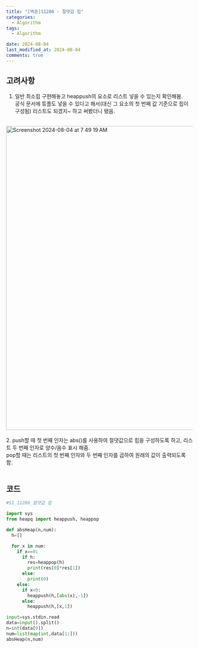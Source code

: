 ```yaml
---
title: "[백준]11286 - 절댓값 힙"
categories:
  - Algorithm
tags:
  - Algorithm

date: 2024-08-04
last_modified_at: 2024-08-04
comments: true
---
```

## 고려사항
1. 일반 최소힙 구현해놓고 heappush의 요소로 리스트 넣을 수 있는지 확인해봄.<br/>공식 문서에 튜플도 넣을 수 있다고 해서(대신 그 요소의 첫 번째 값 기준으로 힙이 구성됨) 리스트도 되겠지~ 하고 써봤더니 됐음.<br/><br/>
<img width="822" alt="Screenshot 2024-08-04 at 7 49 19 AM" src="https://github.com/user-attachments/assets/d3aab01a-973a-4b7a-abb0-019ba129f33f">
<br/><br/>2. push할 때 첫 번째 인자는 abs()를 사용하여 절댓값으로 힙을 구성하도록 하고, 리스트 두 번째 인자로 양수/음수 표시 해줌.<br/>pop할 때는 리스트의 첫 번째 인자와 두 번째 인자를 곱하여 원래의 값이 출력되도록 함.<br/><br/>

 
 
 
## 코드 
```python
#S1_11286_절댓값 힙

import sys
from heapq import heappush, heappop

def absHeap(n,num):
  h=[]

  for x in num:
    if x==0:
      if h:
        res=heappop(h)
        print(res[0]*res[1])
      else:
        print(0)
    else:
      if x<0:
        heappush(h,[abs(x),-1])
      else:
        heappush(h,[x,1])

input=sys.stdin.read
data=input().split()
n=int(data[0])
num=list(map(int,data[1:]))
absHeap(n,num)
```





